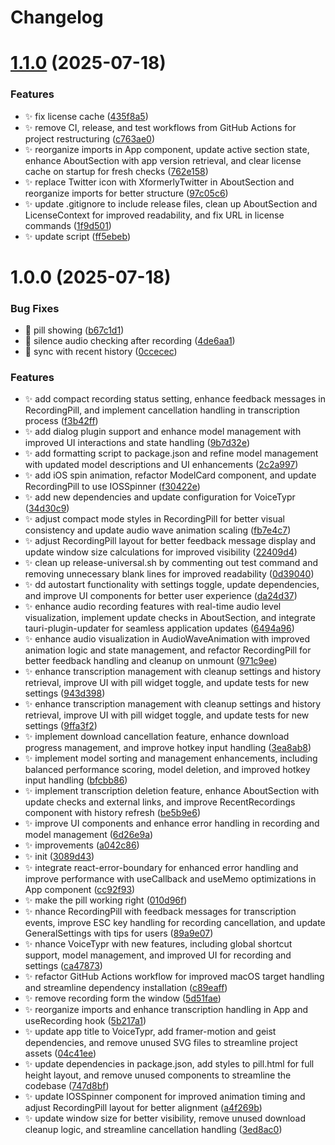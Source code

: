 # Changelog

# [1.1.0](https://github.com/moinulmoin/voicetypr/compare/v1.0.0...v1.1.0) (2025-07-18)


### Features

* :sparkles: fix license cache ([435f8a5](https://github.com/moinulmoin/voicetypr/commit/435f8a557962fb845302d20dd5aac57acbe9a26f))
* :sparkles: remove CI, release, and test workflows from GitHub Actions for project restructuring ([c763ae0](https://github.com/moinulmoin/voicetypr/commit/c763ae083c63f2982edeb066d43b0ddc0e87881e))
* :sparkles: reorganize imports in App component, update active section state, enhance AboutSection with app version retrieval, and clear license cache on startup for fresh checks ([762e158](https://github.com/moinulmoin/voicetypr/commit/762e1583b2aa6eac6b4ceb5736e406671a0e5318))
* :sparkles: replace Twitter icon with XformerlyTwitter in AboutSection and reorganize imports for better structure ([97c05c6](https://github.com/moinulmoin/voicetypr/commit/97c05c6f4515ef29a1b7bf4cbe05e7991bb3116d))
* :sparkles: update .gitignore to include release files, clean up AboutSection and LicenseContext for improved readability, and fix URL in license commands ([1f9d501](https://github.com/moinulmoin/voicetypr/commit/1f9d501b5e56a7f5a8d66251d17e420ca2b246f4))
* :sparkles: update script ([ff5ebeb](https://github.com/moinulmoin/voicetypr/commit/ff5ebeb4816325efaaa2cc74e4a08801bade61c9))

# 1.0.0 (2025-07-18)


### Bug Fixes

* :bug: pill showing ([b67c1d1](https://github.com/moinulmoin/voicetypr/commit/b67c1d1cd926f67a132637f6bf870815cae19b10))
* :bug: silence audio checking after recording ([4de6aa1](https://github.com/moinulmoin/voicetypr/commit/4de6aa14bc346b487930d8bfdaa87eda40dfc603))
* :bug: sync with recent history ([0ccecec](https://github.com/moinulmoin/voicetypr/commit/0ccececb2bb23a1a45ea894e216540c0f1b34e4a))


### Features

* :sparkles: add compact recording status setting, enhance feedback messages in RecordingPill, and implement cancellation handling in transcription process ([f3b42ff](https://github.com/moinulmoin/voicetypr/commit/f3b42ff3571efceb2d6e1ff9d27c5d899cfc7f72))
* :sparkles: add dialog plugin support and enhance model management with improved UI interactions and state handling ([9b7d32e](https://github.com/moinulmoin/voicetypr/commit/9b7d32eea4619fd6bee128470c277888234ea477))
* :sparkles: add formatting script to package.json and refine model management with updated model descriptions and UI enhancements ([2c2a997](https://github.com/moinulmoin/voicetypr/commit/2c2a9978f776fe71cb781b542242de511e6fa583))
* :sparkles: add iOS spin animation, refactor ModelCard component, and update RecordingPill to use IOSSpinner ([f30422e](https://github.com/moinulmoin/voicetypr/commit/f30422e37244282a55c4932b5f9ef54bf30d6535))
* :sparkles: add new dependencies and update configuration for VoiceTypr ([34d30c9](https://github.com/moinulmoin/voicetypr/commit/34d30c99a91731d76fa2021bc383cf26aec7bbc4))
* :sparkles: adjust compact mode styles in RecordingPill for better visual consistency and update audio wave animation scaling ([fb7e4c7](https://github.com/moinulmoin/voicetypr/commit/fb7e4c71f42a8ec39011f1395ade4126da2107bb))
* :sparkles: adjust RecordingPill layout for better feedback message display and update window size calculations for improved visibility ([22409d4](https://github.com/moinulmoin/voicetypr/commit/22409d41cd5a0396b072817a9cb04ce01c97b5db))
* :sparkles: clean up release-universal.sh by commenting out test command and removing unnecessary blank lines for improved readability ([0d39040](https://github.com/moinulmoin/voicetypr/commit/0d390404b46c955110ea4870dc09e31413a8c211))
* :sparkles: dd autostart functionality with settings toggle, update dependencies, and improve UI components for better user experience ([da24d37](https://github.com/moinulmoin/voicetypr/commit/da24d373601325891da7c0026decaae17ec2d6cc))
* :sparkles: enhance audio recording features with real-time audio level visualization, implement update checks in AboutSection, and integrate tauri-plugin-updater for seamless application updates ([6494a96](https://github.com/moinulmoin/voicetypr/commit/6494a96a33c01c181c4939d3927112956a5b248e))
* :sparkles: enhance audio visualization in AudioWaveAnimation with improved animation logic and state management, and refactor RecordingPill for better feedback handling and cleanup on unmount ([971c9ee](https://github.com/moinulmoin/voicetypr/commit/971c9ee6bd0ae2357b6f28a55a22986624615ccd))
* :sparkles: enhance transcription management with cleanup settings and history retrieval, improve UI with pill widget toggle, and update tests for new settings ([943d398](https://github.com/moinulmoin/voicetypr/commit/943d398219063081bdd78fe2a019d4dc44053149))
* :sparkles: enhance transcription management with cleanup settings and history retrieval, improve UI with pill widget toggle, and update tests for new settings ([9ffa3f2](https://github.com/moinulmoin/voicetypr/commit/9ffa3f2a463a193a3952fb7e7069e7f0ce8566b9))
* :sparkles: implement download cancellation feature, enhance download progress management, and improve hotkey input handling ([3ea8ab8](https://github.com/moinulmoin/voicetypr/commit/3ea8ab83a94be0b59b5e5b1ac7be414dd841ce7d))
* :sparkles: implement model sorting and management enhancements, including balanced performance scoring, model deletion, and improved hotkey input handling ([bfcbb86](https://github.com/moinulmoin/voicetypr/commit/bfcbb8630f1174c70bee64f3ce2670f15f05412f))
* :sparkles: implement transcription deletion feature, enhance AboutSection with update checks and external links, and improve RecentRecordings component with history refresh ([be5b9e6](https://github.com/moinulmoin/voicetypr/commit/be5b9e67ee2cf64957184aacb0bf11e966d8cb91))
* :sparkles: improve UI components and enhance error handling in recording and model management ([6d26e9a](https://github.com/moinulmoin/voicetypr/commit/6d26e9a94e93893caec6a610cf2d1a73dfbebf9c))
* :sparkles: improvements ([a042c86](https://github.com/moinulmoin/voicetypr/commit/a042c863711642390cb1a0d6e153431d03b9e6e7))
* :sparkles: init ([3089d43](https://github.com/moinulmoin/voicetypr/commit/3089d43a5926f0eb4b11b33f1de1d8c029b7ed1c))
* :sparkles: integrate react-error-boundary for enhanced error handling and improve performance with useCallback and useMemo optimizations in App component ([cc92f93](https://github.com/moinulmoin/voicetypr/commit/cc92f931fe5be2d70a80340d16456c0ff626b614))
* :sparkles: make the pill working right ([010d96f](https://github.com/moinulmoin/voicetypr/commit/010d96f839c5d4ebab04d290661ef41184d43fe6))
* :sparkles: nhance RecordingPill with feedback messages for transcription events, improve ESC key handling for recording cancellation, and update GeneralSettings with tips for users ([89a9e07](https://github.com/moinulmoin/voicetypr/commit/89a9e07b8601bad91017782d928e2191f4db42a2))
* :sparkles: nhance VoiceTypr with new features, including global shortcut support, model management, and improved UI for recording and settings ([ca47873](https://github.com/moinulmoin/voicetypr/commit/ca47873a46856ec5e72c0fffee8286aa79f2a2c6))
* :sparkles: refactor GitHub Actions workflow for improved macOS target handling and streamline dependency installation ([c89eaff](https://github.com/moinulmoin/voicetypr/commit/c89eaff4bb4a0757551101495060fa73921ca31f))
* :sparkles: remove recording form the window ([5d51fae](https://github.com/moinulmoin/voicetypr/commit/5d51faef30a32ba8a676bc819538ed56ae0f1c3d))
* :sparkles: reorganize imports and enhance transcription handling in App and useRecording hook ([5b217a1](https://github.com/moinulmoin/voicetypr/commit/5b217a172eb4ac6007f0a396ae8769236c91ebca))
* :sparkles: update app title to VoiceTypr, add framer-motion and geist dependencies, and remove unused SVG files to streamline project assets ([04c41ee](https://github.com/moinulmoin/voicetypr/commit/04c41ee61c9b1479593350b25301a92f8bdfec6b))
* :sparkles: update dependencies in package.json, add styles to pill.html for full height layout, and remove unused components to streamline the codebase ([747d8bf](https://github.com/moinulmoin/voicetypr/commit/747d8bfb2f94784b77a3b854c41cb708c1acba84))
* :sparkles: update IOSSpinner component for improved animation timing and adjust RecordingPill layout for better alignment ([a4f269b](https://github.com/moinulmoin/voicetypr/commit/a4f269bdd8365c78c7c3b42093e9a049c44d21a1))
* :sparkles: update window size for better visibility, remove unused download cleanup logic, and streamline cancellation handling ([3ed8ac0](https://github.com/moinulmoin/voicetypr/commit/3ed8ac026db9b69fbbfb4d0dc711e96ff0ec06b6))
